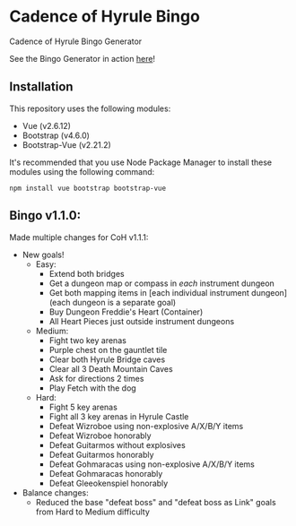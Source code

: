 # Cadence of Hyrule Bingo

Cadence of Hyrule Bingo Generator

See the Bingo Generator in action [here](https://kailaria.github.io/cadenceBingoV2/?)!

## Installation

This repository uses the following modules:

* Vue (v2.6.12)
* Bootstrap (v4.6.0)
* Bootstrap-Vue (v2.21.2)

It's recommended that you use Node Package Manager to install these modules using the following command:

```
npm install vue bootstrap bootstrap-vue
```

## Bingo v1.1.0:
Made multiple changes for CoH v1.1.1:

* New goals!
    * Easy:
        * Extend both bridges
        * Get a dungeon map or compass in *each* instrument dungeon
        * Get both mapping items in [each individual instrument dungeon] (each dungeon is a separate goal)
        * Buy Dungeon Freddie's Heart (Container)
        * All Heart Pieces just outside instrument dungeons
    * Medium:
        * Fight two key arenas
        * Purple chest on the gauntlet tile
        * Clear both Hyrule Bridge caves
        * Clear all 3 Death Mountain Caves
        * Ask for directions 2 times
        * Play Fetch with the dog
    * Hard:
        * Fight 5 key arenas
        * Fight all 3 key arenas in Hyrule Castle
        * Defeat Wizroboe using non-explosive A/X/B/Y items
        * Defeat Wizroboe honorably
        * Defeat Guitarmos without explosives
        * Defeat Guitarmos honorably
        * Defeat Gohmaracas using non-explosive A/X/B/Y items
        * Defeat Gohmaracas honorably
        * Defeat Gleeokenspiel honorably
* Balance changes:
    * Reduced the base "defeat boss" and "defeat boss as Link" goals from Hard to Medium difficulty
